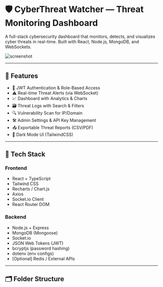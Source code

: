 # 🛡️ CyberThreat Watcher — Threat Monitoring Dashboard

A full-stack cybersecurity dashboard that monitors, detects, and visualizes cyber threats in real-time. Built with React, Node.js, MongoDB, and WebSockets.

![screenshot](https://your-image-link-if-any.com)

---

## 📌 Features

- 🔐 JWT Authentication & Role-Based Access
- ⚠️ Real-time Threat Alerts (via WebSocket)
- 📈 Dashboard with Analytics & Charts
- 🗃️ Threat Logs with Search & Filters
- 🔍 Vulnerability Scan for IP/Domain
- 🛠️ Admin Settings & API Key Management
- 📤 Exportable Threat Reports (CSV/PDF)
- 🌙 Dark Mode UI (TailwindCSS)

---

## 🧱 Tech Stack

### Frontend
- React + TypeScript
- Tailwind CSS
- Recharts / Chart.js
- Axios
- Socket.io Client
- React Router DOM

### Backend
- Node.js + Express
- MongoDB (Mongoose)
- Socket.io
- JSON Web Tokens (JWT)
- bcryptjs (password hashing)
- dotenv (env configs)
- [Optional] Redis / External APIs

---

## 🗂️ Folder Structure


